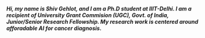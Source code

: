 

<h5>Hi, my name is Shiv Gehlot, and I am a Ph.D student at IIIT-Delhi. I am a recipient of University Grant Commision (UGC), Govt. of India, Junior/Senior Research Fellowship. My research work is centered around afforadable AI for cancer diagnosis.</h5> 

